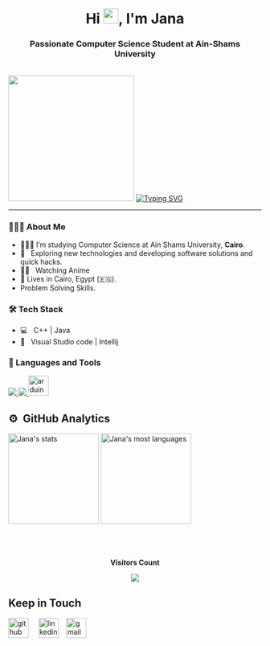 <h1 align="center">Hi <img src="https://raw.githubusercontent.com/MartinHeinz/MartinHeinz/master/wave.gif" width="30px">, I'm Jana </h1>
<h3 align="center">Passionate Computer Science Student at Ain-Shams University</h3>
<p align="center">
</p>

<br>
<img src="https://media.tenor.com/apGSV-Mt_bgAAAAj/tkthao219-bubududu.gif" width=250>   
<a href="https://git.io/typing-svg"><img src="https://readme-typing-svg.herokuapp.com?font=Sacramento&size=33&pause=1000&color=F7687D&center=true&vCenter=true&width=435&lines=Hello%2C+It's+Jana+(%5E-%5E);I'm+a+computer+science+student+" alt="Typing SVG" /></a>


</div>




***

<h3> 👩🏻‍💻 About Me </h3>
  
- 👩🏻‍🎓 I’m studying Computer Science at Ain Shams University, **Cairo**.  </br>
- 🤔 &nbsp; Exploring new technologies and developing software solutions and quick hacks.
- ✍🏻 &nbsp; Watching Anime
- 🏡 Lives in Cairo, Egypt (🇪🇬).
- Problem Solving Skills.
  
<h3>🛠 Tech Stack </h3>


- 💻 &nbsp; C++ |  Java  
- 🔧 &nbsp; Visual Studio code | Intellij 


  
<h3 align="left">🔦 Languages and Tools</h3>

<p align="left"> 
   <a href="https://isocpp.org" target="_blank"> <img src="https://img.icons8.com/color/48/000000/c-plus-plus-logo.png"/> </a> 
   <a href="https://www.java.com" target="_blank"> <img src="https://img.icons8.com/color/48/000000/java-coffee-cup-logo.png"/> </a>
   </a> <a href="https://www.arduino.cc/" target="_blank" rel="noreferrer"> <img src="https://cdn.worldvectorlogo.com/logos/arduino-1.svg" alt="arduino" width="40" height="40"/> </a>
   
    

  
## ⚙️ &nbsp;GitHub Analytics

<div>
  <img height="180em" src="https://github-readme-stats.vercel.app/api?username=Janaabdelwahed&show_icons=true&theme=vision-friendly-dark" alt="Jana's stats"/> 	<img height="180em"  src="https://github-readme-stats.vercel.app/api/top-langs/?username=Janaabdelwahed&layout=compact&theme=vision-friendly-dark" alt="Jana's most languages"/>


</div>
</div>


<br/>
<br/>
<div align="center">
<br><p align="centre"><b>Visitors Count</b></p>  
<p align="center"><img align="center" src="https://profile-counter.glitch.me/{Janabdelwahed}/count.svg" /></p> 
</div>

   <h2> Keep in Touch </h2>
 
 [<img src='https://cdn.jsdelivr.net/npm/simple-icons@3.0.1/icons/github.svg' alt='github' height='40' >](https://github.com/Janaabdelwahed) &nbsp;&nbsp;&nbsp; [<img src='https://cdn.jsdelivr.net/npm/simple-icons@3.0.1/icons/linkedin.svg' alt='linkedin' height='40'>](https://www.linkedin.com/in/jana-abdelwahed/)&nbsp;&nbsp;&nbsp; [<img src='https://cdn.jsdelivr.net/npm/simple-icons@3.0.1/icons/gmail.svg' alt='gmail' height='40'>](mailto:jana0abdelwahed@gmail.com)  <!--deactivated account-->
 


